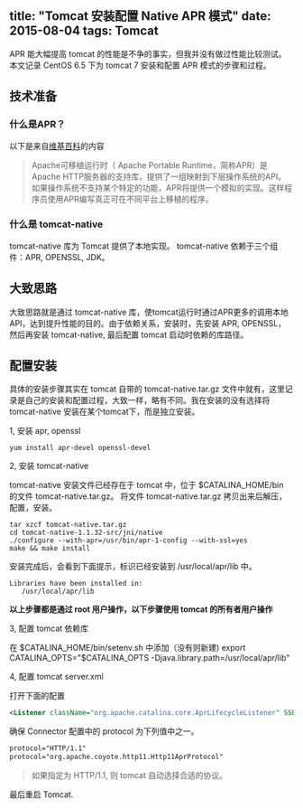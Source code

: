 title: "Tomcat 安装配置 Native APR 模式"
date: 2015-08-04
tags: Tomcat
---

APR 能大幅提高 tomcat 的性能是不争的事实，但我并没有做过性能比较测试。本文记录 CentOS 6.5 下为 tomcat 7 安装和配置 APR 模式的步骤和过程。 

<!--more-->

## 技术准备

### 什么是APR？ 

以下是来自[维基百科](https://zh.wikipedia.org/wiki/Apache%E5%8F%AF%E7%A7%BB%E6%A4%8D%E8%BF%90%E8%A1%8C%E6%97%B6)的内容

> Apache可移植运行时（ Apache Portable Runtime，简称APR）是Apache HTTP服务器的支持库，提供了一组映射到下层操作系统的API。如果操作系统不支持某个特定的功能，APR将提供一个模拟的实现。这样程序员使用APR编写真正可在不同平台上移植的程序。

### 什么是 tomcat-native

tomcat-native 库为 Tomcat 提供了本地实现。 tomcat-native 依赖于三个组件：APR, OPENSSL, JDK。

## 大致思路

大致思路就是通过 tomcat-native 库，使tomcat运行时通过APR更多的调用本地API，达到提升性能的目的。由于依赖关系，安装时，先安装 APR, OPENSSL， 然后再安装 tomcat-native, 最后配置 tomcat 启动时依赖的库路径。 

## 配置安装

具体的安装步骤其实在 tomcat 自带的 tomcat-native.tar.gz 文件中就有，这里记录是自己的安装和配置过程，大致一样，略有不同。我在安装的没有选择将 tomcat-native 安装在某个tomcat下，而是独立安装。

1, 安装 apr, openssl

``` shell
yum install apr-devel openssl-devel
```

2, 安装 tomcat-native

tomcat-native 安装文件已经存在于 tomcat 中，位于 $CATALINA_HOME/bin 的文件 tomcat-native.tar.gz。 将文件 tomcat-native.tar.gz 拷贝出来后解压，配置，安装。

``` shell
tar xzcf tomcat-native.tar.gz
cd tomcat-native-1.1.32-src/jni/native
./configure --with-apr=/usr/bin/apr-1-config --with-ssl=yes
make && make install
```

安装完成后，会看到下面提示，标识已经安装到 /usr/local/apr/lib 中。

``` shell
Libraries have been installed in:
   /usr/local/apr/lib
```

**以上步骤都是通过 root 用户操作，以下步骤使用 tomcat 的所有者用户操作**

3, 配置 tomcat 依赖库

在 $CATALINA_HOME/bin/setenv.sh 中添加（没有则新建)
export CATALINA_OPTS="$CATALINA_OPTS -Djava.library.path=/usr/local/apr/lib"

4, 配置 tomcat server.xml

打开下面的配置

``` xml
<Listener className="org.apache.catalina.core.AprLifecycleListener" SSLEngine="on" />
```

确保 Connector 配置中的 protocol 为下列值中之一。

```xml
protocol="HTTP/1.1" 
protocol="org.apache.coyote.http11.Http11AprProtocol"
```
> 如果指定为 HTTP/1.1, 则 tomcat 自动选择合适的协议。

最后重启 Tomcat.


